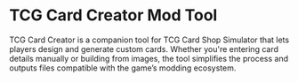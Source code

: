 # TCG Card Creator Mod Tool
 TCG Card Creator is a companion tool for TCG Card Shop Simulator that lets players design and generate custom cards. Whether you're entering card details manually or building from images, the tool simplifies the process and outputs files compatible with the game’s modding ecosystem.
